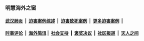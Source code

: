 
### 明慧海外之窗

####  [武汉肺炎](indexes/365.md?t=04260301) &nbsp;|&nbsp;  [迫害案例综述](indexes/328.md?t=04260301) &nbsp;|&nbsp; [迫害致死案例](indexes/277.md?t=04260301)  &nbsp;|&nbsp; [更多迫害案例](indexes/81.md?t=04260301)  &nbsp;|&nbsp; 
####  [时事评论](indexes/19.md?t=04260301) &nbsp;|&nbsp; [海外简讯](indexes/245.md?t=04260301)&nbsp;|&nbsp;  [社会支持](indexes/140.md?t=04260301) &nbsp;|&nbsp; [褒奖决议](indexes/282.md?t=04260301) &nbsp;|&nbsp; [社区报道](indexes/91.md?t=04260301)  &nbsp;|&nbsp; [天人之间](indexes/78.md?t=04260301) 

